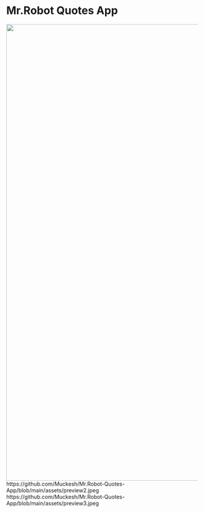 # Mr.Robot Quotes App
<img src = 'https://github.com/Muckesh/Mr.Robot-Quotes-App/blob/main/assets/preview1.jpeg' height = 1200 width = 600/>
https://github.com/Muckesh/Mr.Robot-Quotes-App/blob/main/assets/preview2.jpeg
https://github.com/Muckesh/Mr.Robot-Quotes-App/blob/main/assets/preview3.jpeg
